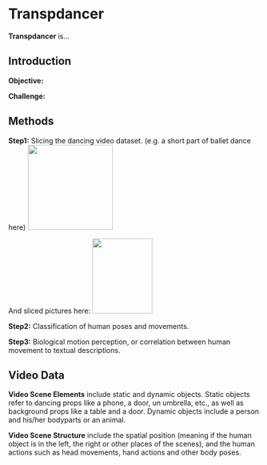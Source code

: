 # Transpdancer

**Transpdancer** is...

## Introduction

**Objective:**

**Challenge:**

## Methods

**Step1:** Slicing the dancing video dataset. (e.g. a short part of ballet dance here)
<img src="https://github.com/Yuni0217/Transpdance/blob/main/Figures/ballet.gif" width="170" height="170">


And sliced pictures here: <img src="https://github.com/Yuni0217/Transpdance/blob/main/Figures/balletslice1.png" width="120" height="150">

**Step2:** Classification of human poses and movements. 

**Step3:** Biological motion perception, or correlation between human movement to textual descriptions. 

## Video Data

**Video Scene Elements** include static and dynamic objects. Static objects refer to dancing props like a phone, a door, un umbrella, etc., as well as background props like a table and a door. Dynamic objects include a person and his/her bodyparts or an animal. 

**Video Scene Structure** include the spatial position (meaning if the human object is in the left, the right or other places of the scenes), and the human actions such as head movements, hand actions and other body poses. 

